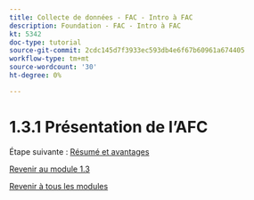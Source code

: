 ```yaml
---
title: Collecte de données - FAC - Intro à FAC
description: Foundation - FAC - Intro à FAC
kt: 5342
doc-type: tutorial
source-git-commit: 2cdc145d7f3933ec593db4e6f67b60961a674405
workflow-type: tm+mt
source-wordcount: '30'
ht-degree: 0%

---
```


# 1.3.1 Présentation de l’AFC

Étape suivante : [Résumé et avantages](./summary.md)

[Revenir au module 1.3](./fac.md)

[Revenir à tous les modules](../../../overview.md)
